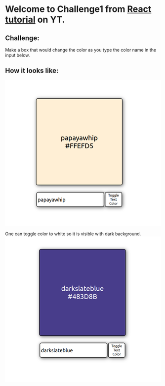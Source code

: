 # Welcome to <strong>Challenge1</strong> from [React tutorial](https://www.youtube.com/watch?v=RVFAyFWO4go) on YT.

## Challenge:
Make a box that would change the color as you type the color name in the input below. 

## How it looks like:

![ColoredBox](src/papayawhip.png)

One can toggle color to white so it is visible with dark background.
![ColoredBox](src/darkslateblue.png)



